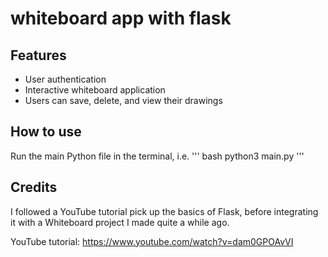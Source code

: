# whiteboard app with flask

## Features
- User authentication
- Interactive whiteboard application
- Users can save, delete, and view their drawings

## How to use
Run the main Python file in the terminal, i.e.
''' bash
python3 main.py
'''

## Credits
I followed a YouTube tutorial pick up the basics of Flask, before integrating it with a Whiteboard project I made quite a while ago.

YouTube tutorial: https://www.youtube.com/watch?v=dam0GPOAvVI

